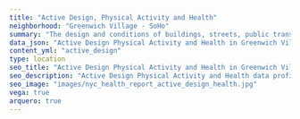```yaml
---
title: "Active Design, Physical Activity and Health"
neighborhood: "Greenwich Village - SoHo"
summary: "The design and conditions of buildings, streets, public transportation and parks influence physical activity, use of active transportation and other healthy behavior. A neighborhood's features can also impact the safety of its residents."
data_json: "Active Design Physical Activity and Health in Greenwich Village - SoHo"
content_yml: "active_design"
type: location
seo_title: "Active Design Physical Activity and Health in Greenwich Village - SoHo"
seo_description: "Active Design Physical Activity and Health data profile for the Greenwich Village - SoHo neighborhood of NYC."
seo_image: "images/nyc_health_report_active_design_health.jpg"
vega: true
arquero: true
---
```

